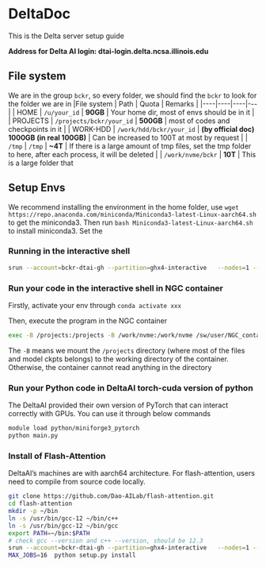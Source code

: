 # DeltaDoc
This is the Delta server setup guide

**Address for Delta AI login: dtai-login.delta.ncsa.illinois.edu**

## File system
We are in the group ```bckr```, so every folder, we should find the ```bckr``` to look for the folder we are in
|File system | Path | Quota | Remarks |
|----|----|----|---|
| HOME | ```/u/your_id``` | **90GB** | Your home dir, most of envs should be in it |
| PROJECTS | ```/projects/bckr/your_id``` | **500GB** | most of codes and checkpoints in it |
| WORK-HDD | ```/work/hdd/bckr/your_id``` | **(by official doc) 1000GB (in real 100GB)** | Can be increased to 100T at most by request |
| ```/tmp``` | ```/tmp``` | **~4T** | If there is a large amount of tmp files, set the tmp folder to here, after each process, it will be deleted |
| ```/work/nvme/bckr``` | **10T** | This is a large folder that


## Setup Envs
We recommend installing the environment in the home folder, use ```wget https://repo.anaconda.com/miniconda/Miniconda3-latest-Linux-aarch64.sh``` to get the miniconda3. Then run ```bash Miniconda3-latest-Linux-aarch64.sh``` to install miniconda3. Set the 



### Running in the interactive shell
```bash
srun --account=bckr-dtai-gh --partition=ghx4-interactive   --nodes=1 --gpus-per-node=4 --tasks=1 --tasks-per-node=1   --cpus-per-task=16 --mem=128g --time=3:00:00   --pty bash
```

### Run your code in the interactive shell in NGC container

Firstly, activate your env through ```conda activate xxx```

Then, execute the program in the NGC container
```bash
exec -B /projects:/projects -B /work/nvme:/work/nvme /sw/user/NGC_containers/pytorch_24.07-py3.sif python main.py
```
The ```-B``` means we mount the ```/projects``` directory (where most of the files and model ckpts belongs) to the working directory of the container. Otherwise, the container cannot read anything in the directory


### Run your Python code in DeltaAI torch-cuda version of python

The DeltaAI provided their own version of PyTorch that can interact correctly with GPUs. You can use it through below commands
```bash
module load python/miniforge3_pytorch
python main.py
```

### Install of Flash-Attention
DeltaAI’s machines are with aarch64 architecture. For flash-attention, users need to compile from source code locally.
```bash
git clone https://github.com/Dao-AILab/flash-attention.git
cd flash-attention
mkdir -p ~/bin
ln -s /usr/bin/gcc-12 ~/bin/c++
ln -s /usr/bin/gcc-12 ~/bin/gcc
export PATH=~/bin:$PATH
# check gcc --version and c++ --version, should be 12.3
srun --account=bckr-dtai-gh --partition=ghx4-interactive   --nodes=1 --gpus-per-node=1 --tasks=1 --tasks-per-node=1   --cpus-per-task=16 --mem=256g --time=00:59:00   --pty bash
MAX_JOBS=16  python setup.py install
```
